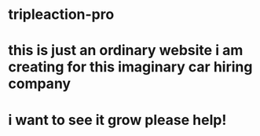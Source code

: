 # tripleaction-pro
# this is just an ordinary website i am creating for this imaginary car hiring company 
# i want to see it grow please help!
